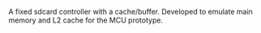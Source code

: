 A fixed sdcard controller with a cache/buffer.
Developed to emulate main memory and L2 cache for the MCU prototype.
